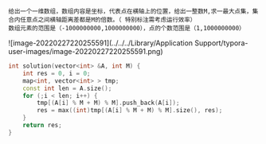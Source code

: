 ```
给出一个一维数组，数组内容是坐标，代表点在横轴上的位置，给出一整数M,求一最大点集，集合内任意点之间横轴距离差都是M的倍数。（ 特别标注需考虑运行效率）
数组元素的范围是（-1000000000,1000000000），点的个数范围是（1,1000000000）
```

![image-20220227220255591](../../../Library/Application Support/typora-user-images/image-20220227220255591.png)

```c++
int solution(vector<int> &A, int M) {
    int res = 0, i = 0;
    map<int, vector<int> > tmp;
    const int len = A.size();
    for (;i < len; i++) {
        tmp[(A[i] % M + M) % M].push_back(A[i]);
        res = max((int)tmp[(A[i] % M + M) % M].size(), res);
    }
    return res;
}


```

